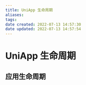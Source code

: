 ```yaml
---
title: UniApp 生命周期
aliases: 
tags: 
date created: 2022-07-13 14:57:30
date updated: 2022-07-13 14:57:54
---
```


# UniApp 生命周期
## 应用生命周期